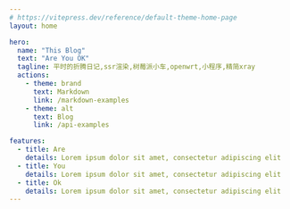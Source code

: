 ```yaml
---
# https://vitepress.dev/reference/default-theme-home-page
layout: home

hero:
  name: "This Blog"
  text: "Are You OK"
  tagline: 平时的折腾日记,ssr渲染,树莓派小车,openwrt,小程序,精简xray
  actions:
    - theme: brand
      text: Markdown
      link: /markdown-examples
    - theme: alt
      text: Blog
      link: /api-examples

features:
  - title: Are
    details: Lorem ipsum dolor sit amet, consectetur adipiscing elit
  - title: You
    details: Lorem ipsum dolor sit amet, consectetur adipiscing elit
  - title: Ok
    details: Lorem ipsum dolor sit amet, consectetur adipiscing elit
---
```


